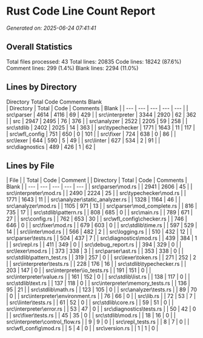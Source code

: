 # Rust Code Line Count Report
*Generated on: 2025-06-24 07:41:41*


## Overall Statistics
Total files processed: 43
Total lines: 20835
Code lines: 18242 (87.6%)
Comment lines: 299 (1.4%)
Blank lines: 2294 (11.0%)

## Lines by Directory
Directory                                Total      Code       Comments   Blank     
| Directory | Total | Code | Comments | Blank |
| --- | --- | --- | --- | --- |
| src\parser | 4614 | 4116 | 69 | 429 |
| src\interpreter | 3344 | 2920 | 62 | 362 |
| src | 2947 | 2495 | 76 | 376 |
| src\analyzer | 2522 | 2205 | 59 | 258 |
| src\stdlib | 2402 | 2025 | 14 | 363 |
| src\typechecker | 1771 | 1643 | 11 | 117 |
| src\wfl_config | 751 | 650 | 0 | 101 |
| src\fixer | 724 | 638 | 0 | 86 |
| src\lexer | 644 | 590 | 5 | 49 |
| src\linter | 627 | 534 | 2 | 91 |
| src\diagnostics | 489 | 426 | 1 | 62 |

## Lines by File
| File |  | Total | Code | Comment |
| Directory | Total | Code | Comments | Blank |
| --- | --- | --- | --- | --- |
| src\parser\mod.rs |  | 2941 | 2606 | 45 |
| src\interpreter\mod.rs |  | 2490 | 2224 | 25 |
| src\typechecker\mod.rs |  | 1771 | 1643 | 11 |
| src\analyzer\static_analyzer.rs |  | 1328 | 1164 | 46 |
| src\analyzer\mod.rs |  | 1105 | 971 | 13 |
| src\parser\mod_complete.rs |  | 816 | 735 | 17 |
| src\stdlib\pattern.rs |  | 808 | 685 | 0 |
| src\main.rs |  | 789 | 671 | 27 |
| src\config.rs |  | 762 | 653 | 30 |
| src\wfl_config\checker.rs |  | 746 | 646 | 0 |
| src\fixer\mod.rs |  | 679 | 603 | 0 |
| src\stdlib\time.rs |  | 597 | 529 | 14 |
| src\linter\mod.rs |  | 566 | 482 | 2 |
| src\logging.rs |  | 510 | 432 | 12 |
| src\parser\tests.rs |  | 504 | 437 | 7 |
| src\diagnostics\mod.rs |  | 439 | 384 | 1 |
| src\repl.rs |  | 411 | 349 | 0 |
| src\debug_report.rs |  | 394 | 329 | 0 |
| src\lexer\mod.rs |  | 373 | 338 | 3 |
| src\parser\ast.rs |  | 353 | 338 | 0 |
| src\stdlib\pattern_test.rs |  | 319 | 257 | 0 |
| src\lexer\token.rs |  | 271 | 252 | 2 |
| src\interpreter\tests.rs |  | 228 | 176 | 16 |
| src\stdlib\typechecker.rs |  | 203 | 147 | 0 |
| src\interpreter\io_tests.rs |  | 191 | 151 | 0 |
| src\interpreter\value.rs |  | 161 | 152 | 0 |
| src\stdlib\list.rs |  | 138 | 117 | 0 |
| src\stdlib\text.rs |  | 137 | 118 | 0 |
| src\interpreter\memory_tests.rs |  | 136 | 95 | 21 |
| src\stdlib\math.rs |  | 123 | 105 | 0 |
| src\analyzer\tests.rs |  | 89 | 70 | 0 |
| src\interpreter\environment.rs |  | 76 | 66 | 0 |
| src\lib.rs |  | 72 | 53 | 7 |
| src\linter\tests.rs |  | 61 | 52 | 0 |
| src\stdlib\core.rs |  | 59 | 51 | 0 |
| src\interpreter\error.rs |  | 53 | 47 | 0 |
| src\diagnostics\tests.rs |  | 50 | 42 | 0 |
| src\fixer\tests.rs |  | 45 | 35 | 0 |
| src\stdlib\mod.rs |  | 18 | 16 | 0 |
| src\interpreter\control_flow.rs |  | 9 | 9 | 0 |
| src\repl_tests.rs |  | 8 | 7 | 0 |
| src\wfl_config\mod.rs |  | 5 | 4 | 0 |
| src\version.rs |  | 1 | 1 | 0 |